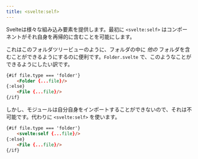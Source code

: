 ```yaml
---
title: <svelte:self>
---
```


Svelteは様々な組み込み要素を提供します。最初に `<svelte:self>` はコンポーネントがそれ自身を再帰的に含むことを可能にします。

これはこのフォルダツリービューのように、フォルダの中に *他の* フォルダを含むことができるようにするのに便利です。`Folder.svelte` で、このようなことができるようにしたい訳です。

```html
{#if file.type === 'folder'}
	<Folder {...file}/>
{:else}
	<File {...file}/>
{/if}
```

しかし、モジュールは自分自身をインポートすることができないので、それは不可能です。代わりに `<svelte:self>` を使います。

```html
{#if file.type === 'folder'}
	<svelte:self {...file}/>
{:else}
	<File {...file}/>
{/if}
```
